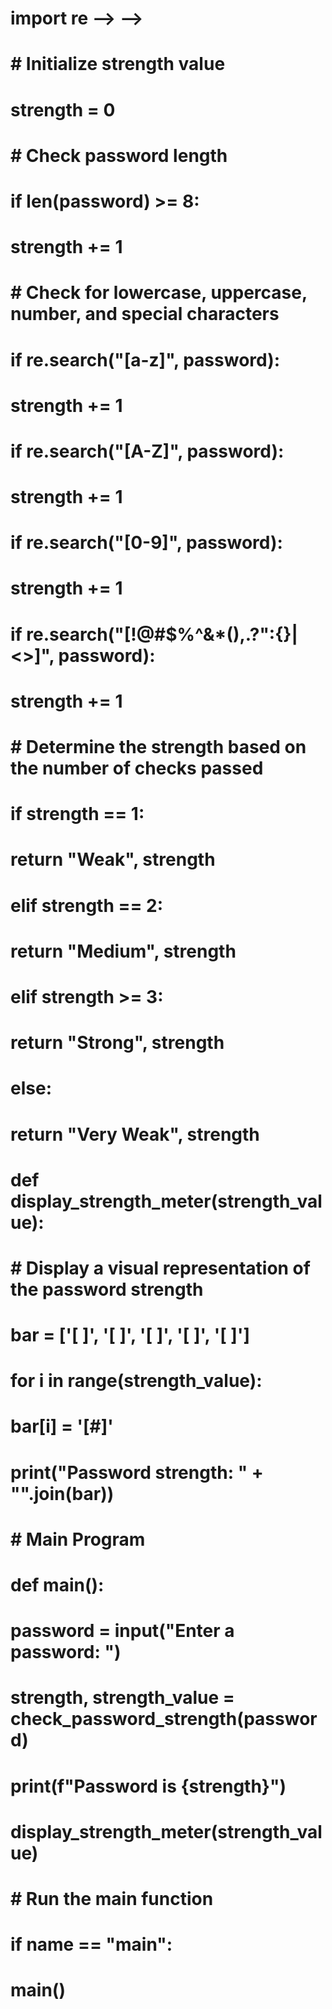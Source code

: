 # import re --> -->

<!-- # def check_password_strength Meter(password): -->
#     # Initialize strength value
#     strength = 0

#     # Check password length
#     if len(password) >= 8:
#         strength += 1

#     # Check for lowercase, uppercase, number, and special characters
#     if re.search("[a-z]", password):
#         strength += 1
#     if re.search("[A-Z]", password):
#         strength += 1
#     if re.search("[0-9]", password):
#         strength += 1
#     if re.search("[!@#$%^&*(),.?\":{}|<>]", password):
#         strength += 1

#     # Determine the strength based on the number of checks passed
#     if strength == 1:
#         return "Weak", strength
#     elif strength == 2:
#         return "Medium", strength
#     elif strength >= 3:
#         return "Strong", strength
#     else:
#         return "Very Weak", strength

# def display_strength_meter(strength_value):
#     # Display a visual representation of the password strength
#     bar = ['[ ]', '[ ]', '[ ]', '[ ]', '[ ]']
    
#     for i in range(strength_value):
#         bar[i] = '[#]'
    
#     print("Password strength: " + "".join(bar))

# # Main Program
# def main():
#     password = input("Enter a password: ")
#     strength, strength_value = check_password_strength(password)

#     print(f"Password is {strength}")
#     display_strength_meter(strength_value)

# # Run the main function
# if __name__ == "__main__":
#     main()
